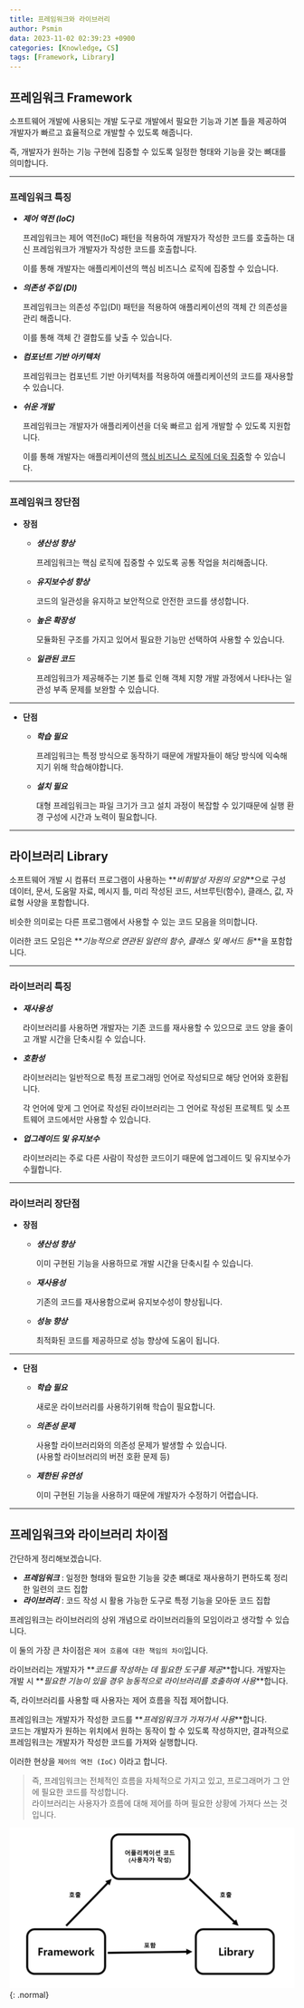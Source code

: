 ```yaml
---
title: 프레임워크와 라이브러리
author: Psmin
data: 2023-11-02 02:39:23 +0900
categories: [Knowledge, CS]
tags: [Framework, Library]
---
```


## 프레임워크 Framework

소프트웨어 개발에 사용되는 개발 도구로 개발에서 필요한 기능과 기본 틀을 제공하여 개발자가 빠르고 효율적으로 개발할 수 있도록 해줍니다.

즉, 개발자가 원하는 기능 구현에 집중할 수 있도록 일정한 형태와 기능을 갖는 뼈대를 의미합니다.

---

### 프레임워크 특징

- **_제어 역전 (IoC)_**

  프레임워크는 제어 역전(IoC) 패턴을 적용하여 개발자가 작성한 코드를 호출하는 대신 프레임워크가 개발자가 작성한 코드를 호출합니다.

  이를 통해 개발자는 애플리케이션의 핵심 비즈니스 로직에 집중할 수 있습니다.

- **_의존성 주입 (DI)_**

  프레임워크는 의존성 주입(DI) 패턴을 적용하여 애플리케이션의 객체 간 의존성을 관리 해줍니다.

  이를 통해 객체 간 결합도를 낮출 수 있습니다.

- **_컴포넌트 기반 아키텍처_**

  프레임워크는 컴포넌트 기반 아키텍처를 적용하여 애플리케이션의 코드를 재사용할 수 있습니다.

- **_쉬운 개발_**

  프레임워크는 개발자가 애플리케이션을 더욱 빠르고 쉽게 개발할 수 있도록 지원합니다.

  이를 통해 개발자는 애플리케이션의 <u>핵심 비즈니스 로직에 더욱 집중</u>할 수 있습니다.

---

### 프레임워크 장단점

- **장점**

  - **_생산성 향상_**

    프레임워크는 핵심 로직에 집중할 수 있도록 공통 작업을 처리해줍니다.

  - **_유지보수성 향상_**

    코드의 일관성을 유지하고 보안적으로 안전한 코드를 생성합니다.

  - **_높은 확장성_**

    모듈화된 구조를 가지고 있어서 필요한 기능만 선택하여 사용할 수 있습니다.

  - **_일관된 코드_**

    프레임워크가 제공해주는 기본 틀로 인해 객체 지향 개발 과정에서 나타나는 일관성 부족 문제를 보완할 수 있습니다.

---

- **단점**

  - **_학습 필요_**

    프레임워크는 특정 방식으로 동작하기 때문에 개발자들이 해당 방식에 익숙해지기 위해 학습해야합니다.

  - **_설치 필요_**

    대형 프레임워크는 파일 크기가 크고 설치 과정이 복잡할 수 있기때문에 실행 환경 구성에 시간과 노력이 필요합니다.

---

## 라이브러리 Library

소프트웨어 개발 시 컴퓨터 프로그램이 사용하는 **_비휘발성 자원의 모임_**으로 구성 데이터, 문서, 도움말 자료, 메시지 틀, 미리 작성된 코드, 서브루틴(함수), 클래스, 값, 자료형 사양을 포함합니다.

비슷한 의미로는 다른 프로그램에서 사용할 수 있는 코드 모음을 의미합니다.

이러한 코드 모임은 **_기능적으로 연관된 일련의 함수, 클래스 및 메서드 등_**을 포함합니다.

---

### 라이브러리 특징

- **_재사용성_**

  라이브러리를 사용하면 개발자는 기존 코드를 재사용할 수 있으므로 코드 양을 줄이고 개발 시간을 단축시킬 수 있습니다.

- **_호환성_**

  라이브러리는 일반적으로 특정 프로그래밍 언어로 작성되므로 해당 언어와 호환됩니다.

  각 언어에 맞게 그 언어로 작성된 라이브러리는 그 언어로 작성된 프로젝트 및 소프트웨어 코드에서만 사용할 수 있습니다.

- **_업그레이드 및 유지보수_**

  라이브러리는 주로 다른 사람이 작성한 코드이기 때문에 업그레이드 및 유지보수가 수월합니다.

---

### 라이브러리 장단점

- **장점**

  - **_생산성 향상_**

    이미 구현된 기능을 사용하므로 개발 시간을 단축시킬 수 있습니다.

  - **_재사용성_**

    기존의 코드를 재사용함으로써 유지보수성이 향상됩니다.

  - **_성능 향상_**

    최적화된 코드를 제공하므로 성능 향상에 도움이 됩니다.

---

- **단점**

  - **_학습 필요_**

    새로운 라이브러리를 사용하기위해 학습이 필요합니다.

  - **_의존성 문제_**

    사용할 라이브러리와의 의존성 문제가 발생할 수 있습니다.  
    (사용할 라이브러리의 버전 호환 문제 등)

  - **_제한된 유연성_**

    이미 구현된 기능을 사용하기 때문에 개발자가 수정하기 어렵습니다.

---

## 프레임워크와 라이브러리 차이점

간단하게 정리해보겠습니다.

- **_프레임워크_** : 일정한 형태와 필요한 기능을 갖춘 뼈대로 재사용하기 편하도록 정리한 일련의 코드 집합
- **_라이브러리_** : 코드 작성 시 활용 가능한 도구로 특정 기능을 모아둔 코드 집합

프레임워크는 라이브러리의 상위 개념으로 라이브러리들의 모임이라고 생각할 수 있습니다.

이 둘의 가장 큰 차이점은 `제어 흐름에 대한 책임의 차이`입니다.

라이브러리는 개발자가 **_코드를 작성하는 데 필요한 도구를 제공_**합니다.
개발자는 개발 시 **_필요한 기능이 있을 경우 능동적으로 라이브러리를 호출하여 사용_**합니다.

즉, 라이브러리를 사용할 때 사용자는 제어 흐름을 직접 제어합니다.

프레임워크는 개발자가 작성한 코드를 **_프레임워크가 가져가서 사용_**합니다.  
코드는 개발자가 원하는 위치에서 원하는 동작이 할 수 있도록 작성하지만, 결과적으로 프레임워크는 개발자가 작성한 코드를 가져와 실행합니다.

이러한 현상을 `제어의 역전 (IoC)` 이라고 합니다.

> 즉, 프레임워크는 전체적인 흐름을 자체적으로 가지고 있고, 프로그래머가 그 안에 필요한 코드를 작성합니다.  
> 라이브러리는 사용자가 흐름에 대해 제어를 하며 필요한 상황에 가져다 쓰는 것입니다.

![framework-library](/assets/img/framework-library.png){: .normal}

